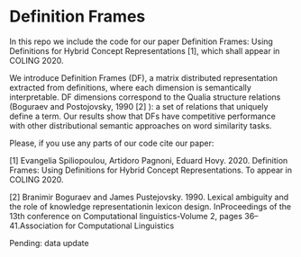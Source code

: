 # Definition Frames

 In this repo we include the code for our paper Definition Frames: Using Definitions for Hybrid Concept Representations [1], which shall appear in COLING 2020. 
 
 We introduce Definition Frames (DF), a matrix distributed representation extracted from definitions, where each dimension is semantically interpretable. DF dimensions correspond to the Qualia structure relations (Boguraev and Postojovsky, 1990 [2] ): a set of relations that uniquely define a term. Our results show that DFs have competitive performance with other distributional semantic approaches on word similarity tasks.
 
 Please, if you use any parts of our code cite our paper:
 
 [1] Evangelia Spiliopoulou, Artidoro Pagnoni, Eduard Hovy. 2020. Definition Frames: Using Definitions for Hybrid Concept Representations. To appear in COLING 2020.
 
 [2] Branimir Boguraev and James Pustejovsky.  1990.  Lexical ambiguity and the role of knowledge representationin lexicon design.  InProceedings of the 13th conference on Computational linguistics-Volume 2, pages 36–41.Association for Computational Linguistics

Pending: data update  
